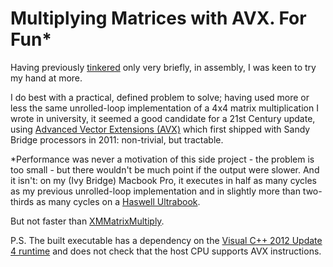 Multiplying Matrices with AVX. For Fun*
=======================================

Having previously [tinkered](http://blog.viathefalcon.net/2012/10/03/using-intels-secure-key-rdrand-in-ms-visual-c-2010/) only very briefly, in assembly, I was keen to try my hand at more.

I do best with a practical, defined problem to solve; having used more or less the same unrolled-loop implementation of a 4x4 matrix multiplication I wrote in university, it seemed a good candidate for a 21st Century update, using [Advanced Vector Extensions (AVX)](https://en.wikipedia.org/wiki/Advanced_Vector_Extensions) which first shipped with Sandy Bridge processors in 2011: non-trivial, but tractable.

*Performance was never a motivation of this side project - the problem is too small - but there wouldn't be much point if the output were slower. And it isn't: on my (Ivy Bridge) Macbook Pro, it executes in half as many cycles as my previous unrolled-loop implementation and in slightly more than two-thirds as many cycles on a [Haswell Ultrabook](http://www.dell.com/us/p/xps-13-9333/pd).

But not faster than [XMMatrixMultiply](http://msdn.microsoft.com/en-us/library/windows/desktop/microsoft.directx_sdk.matrix.xmmatrixmultiply(v=vs.85).aspx).

P.S. The built executable has a dependency on the [Visual C++ 2012 Update 4 runtime](http://www.microsoft.com/en-us/download/details.aspx?id=30679) and does not check that the host CPU supports AVX instructions.
